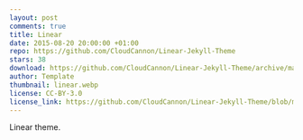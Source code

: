 ```yaml
---
layout: post
comments: true
title: Linear
date: 2015-08-20 20:00:00 +01:00
repo: https://github.com/CloudCannon/Linear-Jekyll-Theme
stars: 38
download: https://github.com/CloudCannon/Linear-Jekyll-Theme/archive/master.zip
author: Template
thumbnail: linear.webp
license: CC-BY-3.0
license_link: https://github.com/CloudCannon/Linear-Jekyll-Theme/blob/master/LICENSE.txt
---
```


Linear theme.
